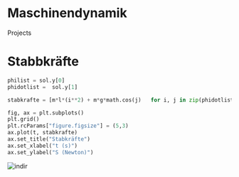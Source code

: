 # Maschinendynamik
Projects


# Stabbkräfte

 ```python
philist = sol.y[0]
phidotlist =  sol.y[1]
 
stabkrafte = [m*l*(i**2) + m*g*math.cos(j)   for i, j in zip(phidotlist, philist)] #Stabkraft = Sdyn + Ssta

fig, ax = plt.subplots()
plt.grid()
plt.rcParams["figure.figsize"] = (5,3)
ax.plot(t, stabkrafte)
ax.set_title("Stabkräfte")
ax.set_xlabel("t (s)")
ax.set_ylabel("S (Newton)")

 ```
 ![indir](https://user-images.githubusercontent.com/54573938/212378170-dfaf5a65-2209-47d3-863d-a3c87c08d4d5.png)
